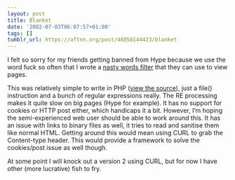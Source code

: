 ```yaml
---
layout: post
title: Blanket
date: '2002-07-03T06:07:57+01:00'
tags: []
tumblr_url: https://aftnn.org/post/48058144423/blanket
---
```

<p>I felt so sorry for my friends getting banned from Hype because we use the word fuck so often that I wrote a <a href="/blanket/">nasty words filter</a> that they can use to view pages.</p>
<p>This was relatively simple to write in PHP (<a href="/blanket/source/">view the source</a>), just a file() instruction and a bunch of regular expressions really. The RE processing makes it quite slow on big pages (Hype for example). It has no support for cookies or HTTP post either, which handicaps it a bit. However, I&rsquo;m hoping the semi-experienced web user should be able to work around this. It has an issue with links to binary files as well, it tries to read and sanitise them like normal HTML. Getting around this would mean using CURL to grab the Content-type header. This would provide a framework to solve the cookies/post issue as well though.</p>
<p>At some point I will knock out a version 2 using CURL, but for now I have other (more lucrative) fish to fry.</p>

